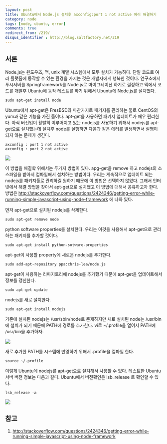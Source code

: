 ```yaml
---
layout: post
title: Ubuntu에서 Node.js 설치후 axconfig:port 1 not active 에러 해결하기
category: node
tags: [node, ubuntu, error]
comments: true
redirect_from: /219/
disqus_identifier : http://blog.saltfactory.net/219
---
```


## 서론

Node.js는 윈도우즈, 맥, unix 계열 시스템에서 모두 설치가 가능하다. 단일 코드로 여러 플랫폼에 동작할 수 있는 환경을 가지는 것은 개발자에게 행복한 것이다. 연구소에서 푸시서버를 Springframework를 Node.js로 마이그레이션 하기로 결정하고 맥에서 코드를 개발후 Ubuntu에 동작 테스트를 하기 위해서 Ubuntu에 Node.js를 설치했다.

```
sudo apt-get install node
```

Ubuntu에서 apt-get은 FresBSD와 마찬가지로 패키지를 관리하는 툴로 CentOS의 yum과 같은 기능을 가진 툴이다. apt-get을 사용하면 패키지 업데이트가 매우 편리한다. 아직 버전업이 활발히 이루어지고 있는 nodejs를 사용하기 위해서 nodejs를 apt-get으로 설치했는데 설치후 node를 실행하면 다음과 같은 에러를 발생하면서 실행이 되지 않는 문제가 생긴다.

```
axconfig : port 1 not active
axconfig : port 2 not active
```

![](http://hbn-blog-assets.s3.amazonaws.com/saltfactory/images/d4a273b4-d99b-41ef-be88-94253f01e16b)

<!--more-->

이 방법을 해결학 위해서는 두가지 방법이 있다. apg-get을 remove 하고 nodejs의 소스파일을 받아서 컴파일해서 설치하는 방법이다. 우리는 계속적으로 업데이트 되는 nodejs를 패키지툴로 관리하길 원하기 때문에 이 방법은 선택하지 않았다. 그래서 인터넷에서 해결 방법을 찾아서 apt-get으로 설치했고 이 방법에 대해서 공유하고자 한다. 방법은 http://stackoverflow.com/questions/2424346/getting-error-while-running-simple-javascript-using-node-framework 에 나와 있다.

먼저 apt-get으로 설치된 nodejs를 삭제한다.

```
sudo apt-get remove node
```

python software properties를 설치한다. 우리는 이것을 사용해서 apt-get으로 관리하는 패키지를 추가할 것이다.

```
sudo apt-get install python-sotware-properties
```

apt-get이 사용할 property에 새로운 nodejs를 추가한다.

```
sudo add-apt-repository ppa:chris-lea/node.js
```

apt-get이 사용하는 리파지토리에 nodejs를 추가했기 때문에 apt-get을 업데이트해서 정보를 갱신한다.

```
sudo apt-get update
```

nodejs를 새로 설치한다.

```
sudo apt-get install nodejs
```

기존에 설치된 nodejs는 /usr/sbin/node로 존재하지만 새로 설치된 node는 /usr/bin에 설치가 되기 때문에 PATH에 경로를 추가한다. vi로 ~/.profile을 열어서 PATH에 /usr/bin을 추가하자.

![](http://hbn-blog-assets.s3.amazonaws.com/saltfactory/images/359d1296-f152-42e0-bee0-58aa5ce3b25b)

새로 추가한 PATH를 시스템에 반영하기 위해서 .profile을 컴파일 한다.

```
source ~/.profile
```

이렇게 Ubuntu에 nodejs를 apt-get으로 설치해서 사용할 수 있다. 테스트한 Ubuntu 서버 버전 정보는 다음과 같다. Ubuntu에서 버전확인은 lsb_release 로 확인할 수 있다.

```
lsb_release -a
```

![](http://hbn-blog-assets.s3.amazonaws.com/saltfactory/images/a91e4711-ca12-4e8e-bd26-94fde3a8f70d)

## 참고

1. http://stackoverflow.com/questions/2424346/getting-error-while-running-simple-javascript-using-node-framework

